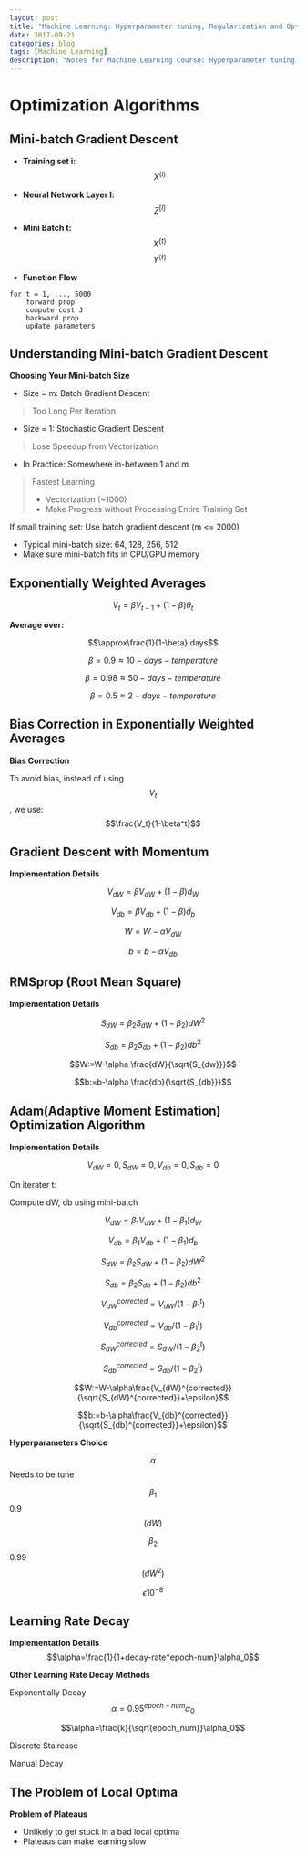 ```yaml
---
layout: post
title: "Machine Learning: Hyperparameter tuning, Regularization and Optimization Week2 Notes"
date: 2017-09-21
categories: blog
tags: [Machine Learning]
description: "Notes for Machine Learning Course: Hyperparameter tuning, Regularization and Optimization"
---
```


# **Optimization Algorithms**
## **Mini-batch Gradient Descent**
- **Training set i:**
$$X^{(i)}$$
- **Neural Network Layer l:**
$$Z^{[l]}$$
- **Mini Batch t:**
$$X^{\{t\}}$$
$$Y^{\{t\}}$$

- **Function Flow**
```
for t = 1, ..., 5000
    forward prop
    compute cost J
    backward prop
    update parameters
```

## **Understanding Mini-batch Gradient Descent**
**Choosing Your Mini-batch Size**

- Size = m: Batch Gradient Descent
> Too Long Per Iteration

- Size = 1: Stochastic Gradient Descent
> Lose Speedup from Vectorization

- In Practice: Somewhere in-between 1 and m
> Fastest Learning
> - Vectorization (~1000)
> - Make Progress without Processing Entire Training Set


If small training set: Use batch gradient descent (m <= 2000)

- Typical mini-batch size: 64, 128, 256, 512
- Make sure mini-batch fits in CPU/GPU memory

## **Exponentially Weighted Averages**
$$V_t=\beta V_{t-1}+(1-\beta)\theta_t$$

**Average over:**

$$\approx\frac{1}{1-\beta} days$$

$$\beta=0.9 \approx 10-days-temperature$$

$$\beta=0.98 \approx 50-days-temperature$$

$$\beta=0.5 \approx 2-days-temperature$$

## **Bias Correction in Exponentially Weighted Averages**
**Bias Correction**

To avoid bias, instead of using $$V_t$$, we use:
$$\frac{V_t}{1-\beta^t}$$

## **Gradient Descent with Momentum**
**Implementation Details**

$$V_{dW}=\beta V_{dW}+(1-\beta)d_W$$

$$V_{db}=\beta V_{db}+(1-\beta)d_b$$

$$W=W-\alpha V_{dW}$$

$$b=b-\alpha V_{db}$$

## **RMSprop (Root Mean Square)**
**Implementation Details**

$$S_{dW}=\beta_2 S_{dW}+(1-\beta_2)dW^2$$

$$S_{db}=\beta_2 S_{db}+(1-\beta_2)db^2$$

$$W:=W-\alpha \frac{dW}{\sqrt{S_{dw}}}$$

$$b:=b-\alpha \frac{db}{\sqrt{S_{db}}}$$

## **Adam(Adaptive Moment Estimation) Optimization Algorithm**
**Implementation Details**

$$V_{dW}=0, S_{dW}=0, V_{db}=0, S_{db}=0$$

On iterater t:

Compute dW, db using mini-batch

$$V_{dW}=\beta_1 V_{dW}+(1-\beta_1)d_W$$

$$V_{db}=\beta_1 V_{db}+(1-\beta_1)d_b$$

$$S_{dW}=\beta_2 S_{dW}+(1-\beta_2)dW^2$$

$$S_{db}=\beta_2 S_{db}+(1-\beta_2)db^2$$

$$V_{dW}^{corrected}=V_{dW}/(1-\beta_1^t)$$

$$V_{db}^{corrected}=V_{db}/(1-\beta_1^t)$$

$$S_{dW}^{corrected}=S_{dW}/(1-\beta_2^t)$$

$$S_{db}^{corrected}=S_{db}/(1-\beta_2^t)$$

$$W:=W-\alpha\frac{V_{dW}^{corrected}}{\sqrt{S_{dW}^{corrected}}+\epsilon}$$

$$b:=b-\alpha\frac{V_{db}^{corrected}}{\sqrt{S_{db}^{corrected}}+\epsilon}$$

**Hyperparameters Choice**

$$\alpha$$ Needs to be tune

$$\beta_1$$ 0.9    $$(dW)$$

$$\beta_2$$ 0.99   $$(dW^2)$$

$$\epsilon 10^{-8}$$

## **Learning Rate Decay**
**Implementation Details**
$$\alpha=\frac{1}{1+decay-rate*epoch-num}\alpha_0$$

**Other Learning Rate Decay Methods**

Exponentially Decay
$$\alpha=0.95^{epoch-num}\alpha_0$$

$$\alpha=\frac{k}{\sqrt{epoch_num}}\alpha_0$$

Discrete Staircase

Manual Decay

## **The Problem of Local Optima**
**Problem of Plateaus**

- Unlikely to get stuck in a bad local optima
- Plateaus can make learning slow
